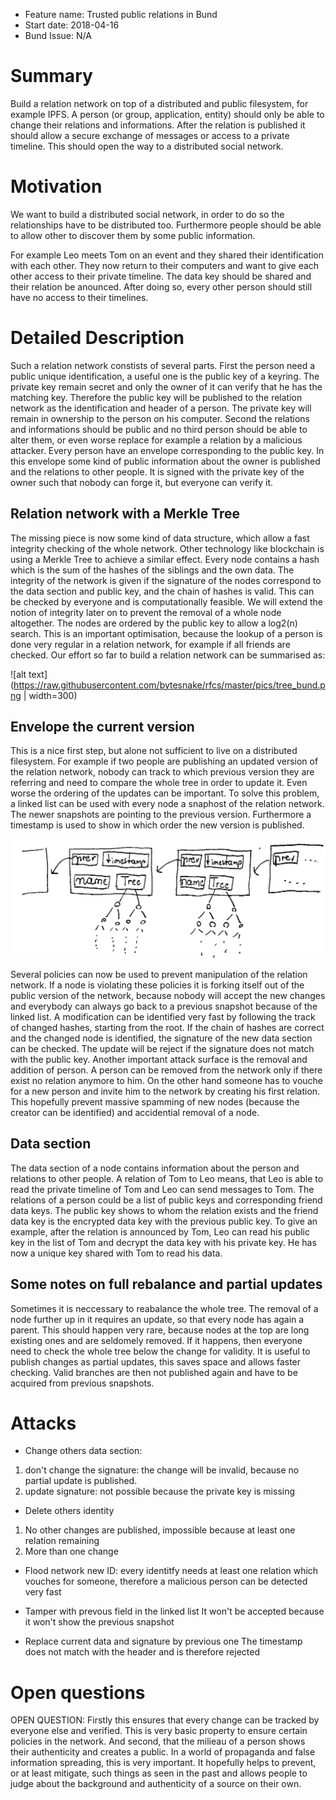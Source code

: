  - Feature name: Trusted public relations in Bund
 - Start date: 2018-04-16
 - Bund Issue: N/A

# Summary
[summar]: #summary

Build a relation network on top of a distributed and public filesystem, for example IPFS. A person (or group, application, entity) should only be able to change their relations and informations. After the relation is published it should allow a secure exchange of messages or access to a private timeline. This should open the way to a distributed social network.

# Motivation
[motivation]: #motivation

We want to build a distributed social network, in order to do so the relationships have to be distributed too. Furthermore people should be able to allow other to discover them by some public information. 

For example Leo meets Tom on an event and they shared their identification with each other. They now return to their computers and want to give each other access to their private timeline. The data key should be shared and their relation be anounced. After doing so, every other person should still have no access to their timelines.



# Detailed Description
[description]: #description

Such a relation network constists of several parts. First the person need a public unique identification, a useful one is the public key of a keyring. The private key remain secret and only the owner of it can verify that he has the matching key. Therefore the public key will be published to the relation network as the identification and header of a person. The private key will remain in ownership to the person on his computer. Second the relations and informations should be public and no third person should be able to alter them, or even worse replace for example a relation by a malicious attacker. Every person have an envelope corresponding to the public key. In this envelope some kind of public information about the owner is published and the relations to other people. It is signed with the private key of the owner such that nobody can forge it, but everyone can verify it.

## Relation network with a Merkle Tree

The missing piece is now some kind of data structure, which allow a fast integrity checking of the whole network. Other technology like blockchain is using a Merkle Tree to achieve a similar effect. Every node contains a hash which is the sum of the hashes of the siblings and the own data. The integrity of the network is given if the signature of the nodes correspond to the data section and public key, and the chain of hashes is valid. This can be checked by everyone and is computationally feasible. We will extend the notion of integrity later on to prevent the removal of a whole node altogether. The nodes are ordered by the public key to allow a log2(n) search. This is an important optimisation, because the lookup of a person is done very regular in a relation network, for example if all friends are checked. Our effort so far to build a relation network can be summarised as:

![alt text](https://raw.githubusercontent.com/bytesnake/rfcs/master/pics/tree_bund.png | width=300)

## Envelope the current version

This is a nice first step, but alone not sufficient to live on a distributed filesystem. For example if two people are publishing an updated version of the relation network, nobody can track to which previous version they are referring and need to compare the whole tree in order to update it. Even worse the ordering of the updates can be important. To solve this problem, a linked list can be used with every node a snaphost of the relation network. The newer snapshots are pointing to the previous version. Furthermore a timestamp is used to show in which order the new version is published. 

![alt text](https://raw.githubusercontent.com/bytesnake/rfcs/master/pics/linkedlist_bund.png)

Several policies can now be used to prevent manipulation of the relation network. If a node is violating these policies it is forking itself out of the public version of the network, because nobody will accept the new changes and everybody can always go back to a previous snapshot because of the linked list. 
A modification can be identified very fast by following the track of changed hashes, starting from the root. If the chain of hashes are correct and the changed node is identified, the signature of the new data section can be checked. The update will be reject if the signature does not match with the public key. Another important attack surface is the removal and addition of person. A person can be removed from the network only if there exist no relation anymore to him. On the other hand someone has to vouche for a new person and invite him to the network by creating his first relation. This hopefully prevent massive spamming of new nodes (because the creator can be identified) and accidential removal of a node. 

## Data section

The data section of a node contains information about the person and relations to other people. A relation of Tom to Leo means, that Leo is able to read the private timeline of Tom and Leo can send messages to Tom.
The relations of a person could be a list of public keys and corresponding friend data keys. The public key shows to whom the relation exists and the friend data key is the encrypted data key with the previous public key. To give an example, after the relation is announced by Tom, Leo can read his public key in the list of Tom and decrypt the data key with his private key. He has now a unique key shared with Tom to read his data.

## Some notes on full rebalance and partial updates
Sometimes it is neccessary to reabalance the whole tree. The removal of a node further up in it requires an update, so that every node has again a parent. This should happen very rare, because nodes at the top are long existing ones and are seldomely removed. If it happens, then everyone need to check the whole tree below the change for validity. 
It is useful to publish changes as partial updates, this saves space and allows faster checking. Valid branches are then not published again and have to be acquired from previous snapshots.

# Attacks
[attacks]: #attacks
 * Change others data section:
1. don't change the signature: the change will be invalid, because no partial update is published. 
2. update signature: not possible because the private key is missing

 * Delete others identity
1. No other changes are published, impossible because at least one relation remaining
2. More than one change

* Flood network new ID:
every identitfy needs at least one relation which vouches for someone, therefore a malicious person can be detected very fast

* Tamper with prevous field in the linked list
It won't be accepted because it won't show the previous snapshot

* Replace current data and signature by previous one
The timestamp does not match with the header and is therefore rejected

# Open questions
[openquestions]: #openquestions


OPEN QUESTION: Firstly this ensures that every change can be tracked by everyone else and verified. This is very basic property to ensure certain policies in the network. And second, that the milieau of a person shows their authenticity and creates a public. In a world of propaganda and false information spreading, this is very important. It hopefully helps to prevent, or at least mitigate, such things as seen in the past and allows people to judge about the background and authenticity of a source on their own.


